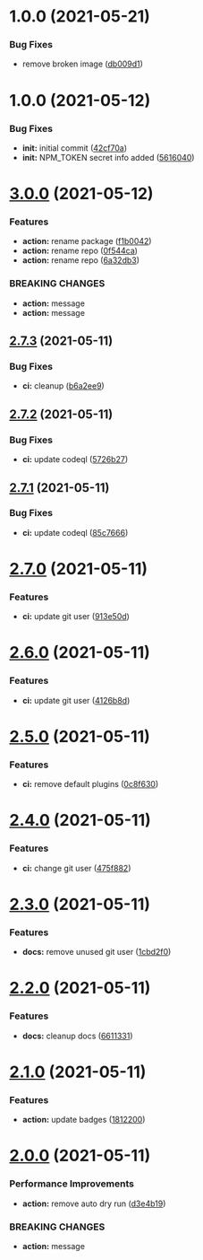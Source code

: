 # 1.0.0 (2021-05-21)


### Bug Fixes

* remove broken image ([db009d1](https://github.com/netcentric/fe-build/commit/db009d1582d952f848fc79bec5df2072a78b2b73))

# 1.0.0 (2021-05-12)


### Bug Fixes

* **init:** initial commit ([42cf70a](https://github.com/netcentric/fe-build/commit/42cf70af16415202ad6af297ee456d560d2b214a))
* **init:** NPM_TOKEN secret info added ([5616040](https://github.com/netcentric/fe-build/commit/56160408295b486eabd14dcb81461f98231d492c))

# [3.0.0](https://github.com/easingthemes/fe-build/compare/v2.7.3...v3.0.0) (2021-05-12)


### Features

* **action:** rename package ([f1b0042](https://github.com/easingthemes/fe-build/commit/f1b004231cd3a60e501586b4b4fbef1abc762843))
* **action:** rename repo ([0f544ca](https://github.com/easingthemes/fe-build/commit/0f544ca12cfb354e9e46f34e110fd47d4b96140d))
* **action:** rename repo ([6a32db3](https://github.com/easingthemes/fe-build/commit/6a32db393ec60a6c3bf741271b9987265336fe7d))


### BREAKING CHANGES

* **action:** message
* **action:** message

## [2.7.3](https://github.com/easingthemes/fe-build/compare/v2.7.2...v2.7.3) (2021-05-11)


### Bug Fixes

* **ci:** cleanup ([b6a2ee9](https://github.com/easingthemes/fe-build/commit/b6a2ee9a5d398ee3614c1c81930a57606b603589))

## [2.7.2](https://github.com/easingthemes/fe-build/compare/v2.7.1...v2.7.2) (2021-05-11)


### Bug Fixes

* **ci:** update codeql ([5726b27](https://github.com/easingthemes/fe-build/commit/5726b27f3b8dda3238ba98c89f6babd91412372f))

## [2.7.1](https://github.com/easingthemes/fe-build/compare/v2.7.0...v2.7.1) (2021-05-11)


### Bug Fixes

* **ci:** update codeql ([85c7666](https://github.com/easingthemes/fe-build/commit/85c76662afb2e2c5d5f41ec82340533eb80c60e0))

# [2.7.0](https://github.com/easingthemes/fe-build/compare/v2.6.0...v2.7.0) (2021-05-11)


### Features

* **ci:** update git user ([913e50d](https://github.com/easingthemes/fe-build/commit/913e50d8e24c581f1e4980291e0e6a3d1cd2677a))

# [2.6.0](https://github.com/easingthemes/fe-build/compare/v2.5.0...v2.6.0) (2021-05-11)


### Features

* **ci:** update git user ([4126b8d](https://github.com/easingthemes/fe-build/commit/4126b8d5c9967bf06e30d0f3bad9beb51df09a6f))

# [2.5.0](https://github.com/easingthemes/fe-build/compare/v2.4.0...v2.5.0) (2021-05-11)


### Features

* **ci:** remove default plugins ([0c8f630](https://github.com/easingthemes/fe-build/commit/0c8f630253a1f84ee2d42ff3639223a7e3a4c96b))

# [2.4.0](https://github.com/easingthemes/fe-build/compare/v2.3.0...v2.4.0) (2021-05-11)


### Features

* **ci:** change git user ([475f882](https://github.com/easingthemes/fe-build/commit/475f8825a17a42e950e5254c26842786fb28c467))

# [2.3.0](https://github.com/easingthemes/fe-build/compare/v2.2.0...v2.3.0) (2021-05-11)


### Features

* **docs:** remove unused git user ([1cbd2f0](https://github.com/easingthemes/fe-build/commit/1cbd2f0c63504214667f885aefebcb7b5dead81b))

# [2.2.0](https://github.com/easingthemes/fe-build/compare/v2.1.0...v2.2.0) (2021-05-11)


### Features

* **docs:** cleanup docs ([6611331](https://github.com/easingthemes/fe-build/commit/6611331484989547cdc10102d3f9c6b09cbf1c5d))

# [2.1.0](https://github.com/easingthemes/fe-build/compare/v2.0.0...v2.1.0) (2021-05-11)


### Features

* **action:** update badges ([1812200](https://github.com/easingthemes/fe-build/commit/18122006572d0196268cf9039bc781c532a76741))

# [2.0.0](https://github.com/easingthemes/fe-build/compare/v1.3.0...v2.0.0) (2021-05-11)


### Performance Improvements

* **action:** remove auto dry run ([d3e4b19](https://github.com/easingthemes/fe-build/commit/d3e4b19591a428d20ad3c7942a39abd4c56b81e7))


### BREAKING CHANGES

* **action:** message
